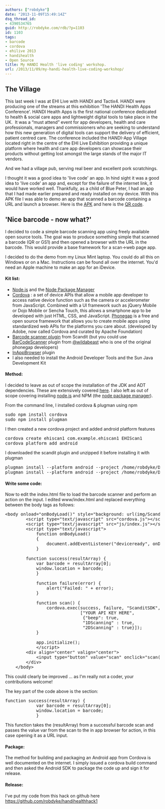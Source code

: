 ```yaml
---
authors: ["robdyke"]
date: "2013-11-09T15:49:14Z"
dsq_thread_id:
- 4390534765
guid: http://robdyke.com/rdb/?p=1103
id: 1103
tags:
- barcode
- cordova
- ehilive 2013
- handihealth
- Open Source
title: My HANDI Health 'live coding' workshop.
url: /2013/11/09/my-handi-health-live-coding-workshop/
---
```

## The Village

This last week I was at EHI Live with HANDI and Tactix4. HANDI were producing one of the streams at this exhibition 'The HANDI Health Apps Conference'. HANDI Health Apps is the first national conference dedicated to health & social care apps and lightweight digital tools to take place in the UK.  It was a “must attend” event for app developers, health and care professionals, managers and commissioners who are seeking to understand how this new generation of digital tools can support the delivery of efficient, patient centred care. The conference included the HANDI-App Village located right in the centre of the EHI Live Exhibition providing a unique platform where health and care app developers can showcase their products without getting lost amongst the large stands of the major IT vendors.

And we had a village pub, serving real beer and excellent pork scratchings.

I thought it was a good idea to 'live code' an app. In hind sight it was a good idea to 'live code' an app and, except for the failure of the internet link, it would have worked well. Thankfully, as a child of Blue Peter, I had an app that I had made earlier prepared and ready installed on my device. With this APK file I was able to demo an app that scanned a barcode containing a URL and launch a browser. Here is the [APK](http://www.robdyke.com/WWScan-QR.apk) and here is the [QR code](http://www.robdyke.com/EhiLive.png).

<!--more-->

## 'Nice barcode - now what?'

I decided to code a simple barcode scanning app using freely available open source tools. The goal was to produce something simple that scanned a barcode (QR or GS1) and then opened a browser with the URL in the barcode. This would provide a base framework for a scan->web page app.

I decided to do the demo from my Linux Mint laptop. You could do all this on Windows or on a Mac. Instructions can be found all over the internet. You'd need an Apple machine to make an app for an iDevice.

#### Kit list:

  * [Node.js](http://nodejs.org/) and the [Node Package Manager](https://npmjs.org/)
  * [Cordova](http://cordova.apache.org/) : a set of device APIs that allow a mobile app developer to access native device function such as the camera or accelerometer from JavaScript. Combined with a UI framework such as jQuery Mobile or Dojo Mobile or Sencha Touch, this allows a smartphone app to be developed with just HTML, CSS, and JavaScript. [Phonegap](http://phonegap.com/) is a free and open source framework that allows you to create mobile apps using standardized web APIs for the platforms you care about. (developed by Adobe, now called Cordova and curated by Apache Foundation)
  * [Barcode scanner plugin](https://github.com/Scandit/BarcodeScannerPlugin) from Scandit (but you could use [BarCodeScanner](https://github.com/wildabeast/BarcodeScanner) plugin from [@wildabeast](https://github.com/wildabeast) who is one of the original phonegap developers)
  * [InAppBrowser](https://github.com/apache/cordova-plugin-inappbrowser) plugin
  * I also needed to install the Android Developer Tools and the Sun Java Development Kit

#### Method:

I decided to leave as out of scope the installation of the JDK and ADT dependencies. These are extensively covered [here](http://cordova.apache.org/docs/en/3.1.0/guide_platforms_android_index.md.html#Android%20Platform%20Guide). I also left as out of scope covering installing [node.js](http://nodejs.org/) and NPM (the [node package manager](https://npmjs.org/)).

From the command line, I installed cordova & plugman using npm

<pre>sudo npm install cordova
sudo npm install plugman</pre>

I then created a new cordova project and added android platform features

<pre>cordova create ehiscan1 com.example.ehiscan1 EHIScan1
cordova platform add android</pre>

I downloaded the scandit plugin and unzipped it before installing it with plugman

<pre>plugman install --platform android --project /home/robdyke/Development/ehiscan1/platforms/android/ --plugin /home/robdyke/Downloads/scandit/
plugman install --platform android --project /home/robdyke/Development/ehiscan1/ --plugin org.apache.cordova.inappbrowser</pre>

#### Write some code:

Now to edit the index.html file to load the barcode scanner and perform an action on the input. I edited www/index.html and replaced everything between the body tags as follows:

<pre class="lang:js decode:true ">&lt;body onload="onBodyLoad()" style="background: url(img/ScanditSDKDemo-Splash.png) no-repeat;background-size: 100%;background-color: #000000"&gt;
        &lt;script type="text/javascript" src="cordova.js"&gt;&lt;/script&gt;
        &lt;script type="text/javascript" src="js/index.js"&gt;&lt;/script&gt;
        &lt;script type="text/javascript"&gt;
            function onBodyLoad()
            {
                document.addEventListener("deviceready", onDeviceReady, false);
            }

	    function success(resultArray) {
	    	var barcode = resultArray[0];
	    	window.location = barcode;
            }

            function failure(error) {
                alert("Failed: " + error);
            }

            function scan() {
                cordova.exec(success, failure, "ScanditSDK", "scan",
                             ["YOUR API KEY HERE",
                              {"beep": true,
                              "1DScanning" : true,
                              "2DScanning" : true}]);
            }

            app.initialize();
            &lt;/script&gt;
        &lt;div align="center" valign="center"&gt;
            &lt;input type="button" value="scan" onclick="scan()" style="margin-top: 230px; width: 100px; height: 30px; font-size: 1em"/&gt;
        &lt;/div&gt;
    &lt;/body&gt;</pre>

This could clearly be improved ... as I'm really not a coder, your contributions welcome!

The key part of the code above is the section:

<pre class="lang:js decode:true ">function success(resultArray) {
	    	var barcode = resultArray[0];
	    	window.location = barcode;
            }</pre>

This function takes the (resultArray) from a successful barcode scan and passes the value var from the scan to the in app browser for action, in this case opening it as a URL input.

#### Package:

The method for building and packaging an Android app from Cordova is well documented on the internet. I simply issued a cordova build command and then asked the Android SDK to package the code up and sign it for release.

#### Release:

I've put my code from this hack on github here <https://github.com/robdyke/handihealthhack1>
